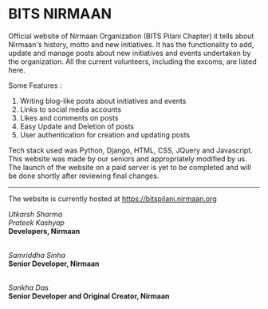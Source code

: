 # BITS NIRMAAN
Official website of Nirmaan Organization (BITS Pilani Chapter) it tells about Nirmaan's history, motto and new initiatives. It has the functionality to add, update and manage posts about new initiatives and events undertaken by the organization. All the current volunteers, including the excoms, are listed here.

Some Features : 
1. Writing blog-like posts about initiatives and events
2. Links to social media accounts 
3. Likes and comments on posts
4. Easy Update and Deletion of posts
5. User authentication for creation and updating posts

Tech stack used was Python, Django, HTML, CSS, JQuery and Javascript. <br>
This website was made by our seniors and appropriately modified by us. The launch of the website on a paid server is yet to be completed and will be done shortly after reviewing final changes.<hr>

The website is currently hosted at <a href="https://bitspilani.nirmaan.org">https://bitspilani.nirmaan.org</a>
<br>

<i>Utkarsh Sharma<br>
Prateek Kashyap<br></i>
<b>Developers, Nirmaan<br></b><br>

<i>Samriddha Sinha</i><br>
<b>Senior Developer, Nirmaan</b><br><br>

<i>Sankha Das</i><br>
<b>Senior Developer and Original Creator, Nirmaan</b><br><br>
